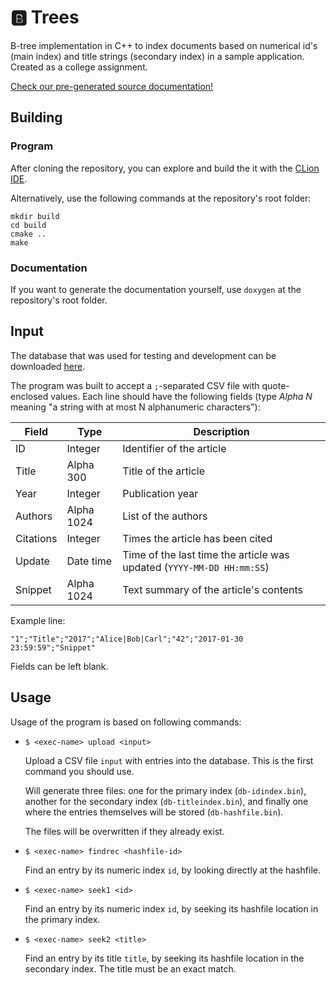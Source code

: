 # 🅱️ Trees

B-tree implementation in C++ to index documents based on numerical id's (main index) and title strings (secondary index) in a sample application. Created as a college assignment.

[Check our pre-generated source documentation!](https://tumut.github.io/BTrees/)

## Building

### Program

After cloning the repository, you can explore and build the it with the [CLion IDE](https://www.jetbrains.com/clion/).

Alternatively, use the following commands at the repository's root folder:

```
mkdir build
cd build
cmake ..
make
```

### Documentation

If you want to generate the documentation yourself, use `doxygen` at the repository's root folder.

## Input

The database that was used for testing and development can be downloaded [here](https://drive.google.com/file/d/0B5H52GfdcU-WLVJHOWR3UzB0YzQ/view).

The program was built to accept a `;`-separated CSV file with quote-enclosed values. Each line should have the following fields (type _Alpha N_ meaning "a string with at most N alphanumeric characters"):

| Field | Type | Description |
| --- | --- | --- |
| ID | Integer | Identifier of the article |
| Title | Alpha 300 | Title of the article |
| Year | Integer | Publication year |
| Authors | Alpha 1024 | List of the authors |
| Citations | Integer | Times the article has been cited |
| Update | Date time | Time of the last time the article was updated (`YYYY-MM-DD HH:mm:SS`) |
| Snippet | Alpha 1024 | Text summary of the article's contents |

Example line:

`"1";"Title";"2017";"Alice|Bob|Carl";"42";"2017-01-30 23:59:59";"Snippet"`

Fields can be left blank.

## Usage

Usage of the program is based on following commands:

* `$ <exec-name> upload <input>`

	Upload a CSV file `input` with entries into the database. This is the first command you should use.

	Will generate three files: one for the primary index (`db-idindex.bin`), another for the secondary index (`db-titleindex.bin`), and finally one where the entries themselves will be stored (`db-hashfile.bin`).

	The files will be overwritten if they already exist.

* `$ <exec-name> findrec <hashfile-id>`

	Find an entry by its numeric index `id`, by looking directly at the hashfile.

* `$ <exec-name> seek1 <id>`

	Find an entry by its numeric index `id`, by seeking its hashfile location in the primary index.

* `$ <exec-name> seek2 <title>`

	Find an entry by its title `title`, by seeking its hashfile location in the secondary index. The title must be an exact match.
